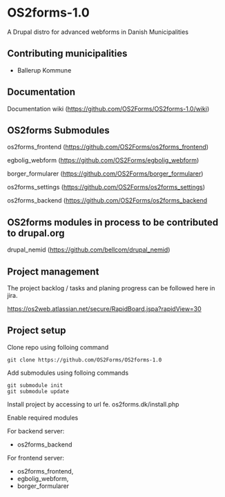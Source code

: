 # OS2forms-1.0
A Drupal distro for advanced webforms in Danish Municipalities

## Contributing municipalities
* Ballerup Kommune

## Documentation
Documentation wiki (https://github.com/OS2Forms/OS2forms-1.0/wiki)

## OS2forms Submodules

os2forms_frontend (https://github.com/OS2Forms/os2forms_frontend)

egbolig_webform (https://github.com/OS2Forms/egbolig_webform)

borger_formularer (https://github.com/OS2Forms/borger_formularer)

os2forms_settings (https://github.com/OS2Forms/os2forms_settings)

os2forms_backend (https://github.com/OS2Forms/os2forms_backend


## OS2forms modules in process to be contributed to drupal.org

drupal_nemid (https://github.com/bellcom/drupal_nemid)


## Project management

The project backlog / tasks and planing progress can be followed here in jira. 

https://os2web.atlassian.net/secure/RapidBoard.jspa?rapidView=30

## Project setup

Clone repo using folloing command
```
git clone https://github.com/OS2Forms/OS2forms-1.0
```
Add submodules using folloing commands
```
git submodule init
git submodule update
```
Install project by accessing to url fe. os2forms.dk/install.php

Enable required modules

For backend server: 

* os2forms_backend

For frontend server: 

* os2forms_frontend, 
* egbolig_webform, 
* borger_formularer
